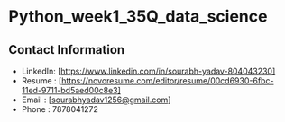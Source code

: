 # Python_week1_35Q_data_science


## Contact Information

- LinkedIn: [https://www.linkedin.com/in/sourabh-yadav-804043230]
- Resume  : [https://novoresume.com/editor/resume/00cd6930-6fbc-11ed-9711-bd5aed00c8e3]
- Email   : [sourabhyadav1256@gmail.com]
- Phone   : 7878041272
